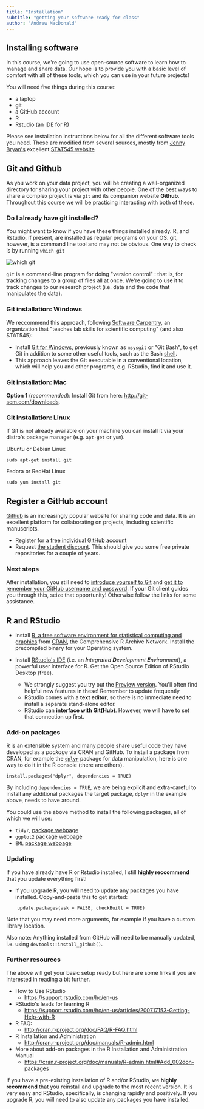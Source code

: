 ```yaml
---
title: "Installation"
subtitle: "getting your software ready for class"
author: "Andrew MacDonald"
---
```



## Installing software

In this course, we're going to use open-source software to learn how to manage and share data. Our hope is to provide you with a basic level of comfort with all of these tools, which you can use in your future projects!

You will need five things during this course:

* a laptop
* git
* a GitHub account
* R
* Rstudio (an IDE for R)

Please see installation instructions below for all the different software tools you need. These are modified from several sources, mostly from [Jenny Bryan's](http://www.stat.ubc.ca/~jenny/) excellent [STAT545 website](http://stat545-ubc.github.io/)


## Git and Github

As you work on your data project, you will be creating a well-organized directory for sharing your project with other people. One of the best ways to share a complex project is via `git` and its companion website **Github**. Throughout this course we will be practicing interacting with both of these. 

### Do I already have git installed? 

You might want to know if you have these things installed already. R, and Rstudio, if present, are installed as regular programs on your OS. git, however, is a command line tool and may not be obvious. One way to check is by running `which git`

![which git](img/which_git.gif)

`git` is a command-line program for doing "version control" : that is, for tracking changes to a group of files all at once. We're going to use it to track changes to our research project (i.e. data and the code that manipulates the data).

### Git installation: Windows

We reccommend this approach, following [Software Carpentry](http://software-carpentry.org), an organization that "teaches lab skills for scientific computing" (and also STAT545):

  * Install [Git for Windows](https://git-for-windows.github.io/), previously known as `msysgit` or "Git Bash", to get Git in addition to some other useful tools, such as the Bash [shell](git09_shell.html). 
  * This approach leaves the Git executable in a conventional location, which will help you and other programs, e.g. RStudio, find it and use it. 

### Git installation: Mac

**Option 1** (*recommended*): Install Git from here: <http://git-scm.com/downloads>.


### Git installation: Linux

If Git is not already available on your machine you can install it via your distro's package manager (e.g. `apt-get` or `yum`).

Ubuntu or Debian Linux

```
sudo apt-get install git
```

Fedora or RedHat Linux

```
sudo yum install git
```

## Register a GitHub account

[Github](https://github.com/) is an increasingly popular website for sharing code and data. It is an excellent platform for collaborating on projects, including scientific manuscripts.

  * Register for a [free individual GitHub account](github.com) 
  * Request [the student discount](https://education.github.com). This should give you some free private repositories for a couple of years.

### Next steps

After installation, you still need to [introduce yourself to Git](01_git_introduce) and [get it to remember your GitHub username and password](01_git_cache). If your Git client guides you through this, seize that opportunity! Otherwise follow the links for some assistance.

## R and RStudio

  * Install [R, a free software environment for statistical computing and graphics](http://www.r-project.org) from [CRAN](http://cran.rstudio.com), the Comprehensive R Archive Network. Install the precompiled binary for your Operating system.

  * Install [RStudio's IDE](http://www.rstudio.com/products/rstudio) (i.e. an _**I**ntegrated **D**evelopment **E**nvironment_), a powerful user interface for R. Get the Open Source Edition of RStudio Desktop (free).

    - We strongly suggest you try out the [Preview version](https://www.rstudio.com/products/rstudio/download/preview/). You'll often find helpful new features in these! Remember to update frequently
    - RStudio comes with a __text editor__, so there is no immediate need to install a separate stand-alone editor.
    - RStudio can __interface with Git(Hub)__. However, we will have to set that connection up first.

### Add-on packages

R is an extensible system and many people share useful code they have developed as a _package_ via CRAN and GitHub. To install a package from CRAN, for example the [`dplyr`](https://cran.rstudio.com/web/packages/dplyr/vignettes/introduction.html)  package for data manipulation, here is one way to do it in the R console (there are others).

```
install.packages("dplyr", dependencies = TRUE)
```

By including `dependencies = TRUE`, we are being explicit and extra-careful to install any additional packages the target package, `dplyr` in the example above, needs to have around.

You could use the above method to install the following packages, all of which we will use:

  * `tidyr`, [package webpage](https://cran.r-project.org/web/packages/tidyr/index.html)
  * `ggplot2` [package webpage](http://docs.ggplot2.org/)
  * `EML` [package webpage](https://github.com/ropensci/EML)

### Updating

If you have already have R or Rstudio installed, I still **highly reccommend** that you update everything first!  

  * If you upgrade R, you will need to update any packages you have installed. Copy-and-paste this to get started:

```
    update.packages(ask = FALSE, checkBuilt = TRUE)
```

Note that you may need more arguments, for example if you have a custom library location.

Also note: Anything installed from GitHub will need to be manually updated, i.e. using `devtools::install_github()`.


### Further resources

The above will get your basic setup ready but here are some links if you are interested in reading a bit further.

  * How to Use RStudio
    - <https://support.rstudio.com/hc/en-us>
  * RStudio's leads for learning R
    - <https://support.rstudio.com/hc/en-us/articles/200717153-Getting-Help-with-R>
  * R FAQ:
    - <http://cran.r-project.org/doc/FAQ/R-FAQ.html>
  * R Installation and Administration
    - <http://cran.r-project.org/doc/manuals/R-admin.html>
  * More about add-on packages in the R Installation and Administration Manual
     - <https://cran.r-project.org/doc/manuals/R-admin.html#Add_002don-packages>


If you have a pre-existing installation of R and/or RStudio, we **highly recommend** that you reinstall and upgrade to the most recent version. It is very easy and RStudio, specifically, is changing rapidly and positively. If you upgrade R, you will need to also update any packages you have installed.